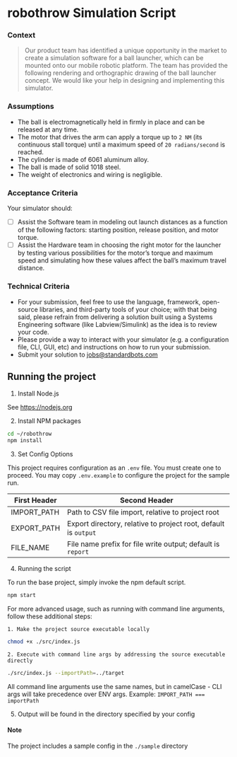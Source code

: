 # robothrow Simulation Script

### Context

> Our product team has identified a unique opportunity in the market to create a simulation software for a ball launcher, which can be mounted onto our mobile robotic platform. The team has provided the following rendering and orthographic drawing of the ball launcher concept. We would like your help in designing and implementing this simulator.

### Assumptions

- The ball is electromagnetically held in firmly in place and can be released at any time.
- The motor that drives the arm can apply a torque up to `2 NM` (its continuous stall
  torque) until a maximum speed of `20 radians/second` is reached.
- The cylinder is made of 6061 aluminum alloy.
- The ball is made of solid 1018 steel.
- The weight of electronics and wiring is negligible.

### Acceptance Criteria

Your simulator should:

- [ ] Assist the Software team in modeling out launch distances as a function of the following factors: starting position, release position, and motor torque.
- [ ] Assist the Hardware team in choosing the right motor for the launcher by testing various possibilities for the motor’s torque and maximum speed and simulating how these values affect the ball’s maximum travel distance.

### Technical Criteria

- For your submission, feel free to use the language, framework, open-source libraries, and third-party tools of your choice; with that being said, please refrain from delivering a solution built using a Systems Engineering software (like Labview/Simulink) as the idea is to review your code.
- Please provide a way to interact with your simulator (e.g. a configuration file, CLI,
  GUI, etc) and instructions on how to run your submission.
- Submit your solution to [jobs@standardbots.com](mailto:jobs@standardbots.com)

## Running the project

1. Install Node.js

See https://nodejs.org

2. Install NPM packages

```bash
cd ~/robothrow
npm install
```

3. Set Config Options

This project requires configuration as an `.env` file. You must create one to proceed.
You may copy `.env.example` to configure the project for the sample run.

| First Header | Second Header                                                   |
| ------------ | --------------------------------------------------------------- |
| IMPORT_PATH  | Path to CSV file import, relative to project root               |
| EXPORT_PATH  | Export directory, relative to project root, default is `output` |
| FILE_NAME    | File name prefix for file write output; default is `report`     |

4. Running the script

To run the base project, simply invoke the npm default script.

```bash
npm start
```

For more advanced usage, such as running with command line arguments, follow these additional steps:

    1. Make the project source executable locally
```bash
chmod +x ./src/index.js
```
    2. Execute with command line args by addressing the source executable directly
```bash
./src/index.js --importPath=../target
```

All command line arguments use the same names, but in camelCase - CLI args will take precedence over ENV args.
Example: `IMPORT_PATH === importPath`

5. Output will be found in the directory specified by your config

#### Note

The project includes a sample config in the `./sample` directory
